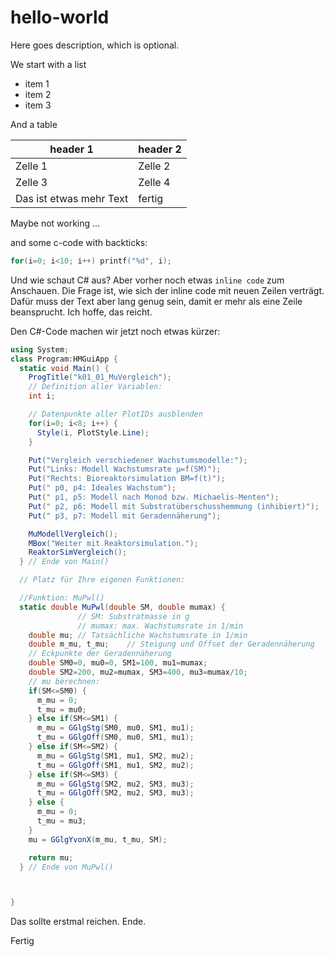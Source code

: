 # hello-world
Here goes description, which is optional.

We start with a list
* item 1
* item 2
* item 3

And a table

header 1| header 2
---|---
Zelle 1 | Zelle 2
Zelle 3 | Zelle 4
Das ist etwas mehr Text |fertig



Maybe not working ...

and some c-code with backticks:

```c
for(i=0; i<10; i++) printf("%d", i);
```

Und wie schaut C# aus?
Aber vorher noch etwas `inline code` zum Anschauen. Die Frage ist, wie sich der inline code mit neuen Zeilen verträgt. Dafür muss der Text aber lang genug sein, damit er mehr als eine Zeile beansprucht. Ich hoffe, das reicht.

Den C#-Code machen wir jetzt noch etwas kürzer:

```cs
using System;
class Program:HMGuiApp {
  static void Main() {
    ProgTitle("k01_01_MuVergleich");
    // Definition aller Variablen:
    int i;

    // Datenpunkte aller PlotIDs ausblenden
    for(i=0; i<8; i++) {
      Style(i, PlotStyle.Line);
    }

    Put("Vergleich verschiedener Wachstumsmodelle:");
    Put("Links: Modell Wachstumsrate µ=f(SM)");
    Put("Rechts: Bioreaktorsimulation BM=f(t)");
    Put(" p0, p4: Ideales Wachstum");
    Put(" p1, p5: Modell nach Monod bzw. Michaelis-Menten");
    Put(" p2, p6: Modell mit Substratüberschusshemmung (inhibiert)");
    Put(" p3, p7: Modell mit Geradennäherung");

    MuModellVergleich();
    MBox("Weiter mit Reaktorsimulation.");
    ReaktorSimVergleich();
  } // Ende von Main()

  // Platz für Ihre eigenen Funktionen:

  //Funktion: MuPwl()
  static double MuPwl(double SM, double mumax) {
               // SM: Substratmasse in g
               // mumax: max. Wachstumsrate in 1/min
    double mu; // Tatsächliche Wachstumsrate in 1/min
    double m_mu, t_mu;    // Steigung und Offset der Geradennäherung
    // Eckpunkte der Geradennäherung
    double SM0=0, mu0=0, SM1=100, mu1=mumax;
    double SM2=200, mu2=mumax, SM3=400, mu3=mumax/10;
    // mu berechnen:
    if(SM<=SM0) {
      m_mu = 0;
      t_mu = mu0;
    } else if(SM<=SM1) {
      m_mu = GGlgStg(SM0, mu0, SM1, mu1);
      t_mu = GGlgOff(SM0, mu0, SM1, mu1);
    } else if(SM<=SM2) {
      m_mu = GGlgStg(SM1, mu1, SM2, mu2);
      t_mu = GGlgOff(SM1, mu1, SM2, mu2);
    } else if(SM<=SM3) {
      m_mu = GGlgStg(SM2, mu2, SM3, mu3);
      t_mu = GGlgOff(SM2, mu2, SM3, mu3);
    } else {
      m_mu = 0;
      t_mu = mu3;
    }
    mu = GGlgYvonX(m_mu, t_mu, SM);

    return mu;
  } // Ende von MuPwl()



}
```

Das sollte erstmal reichen.
Ende.

Fertig
